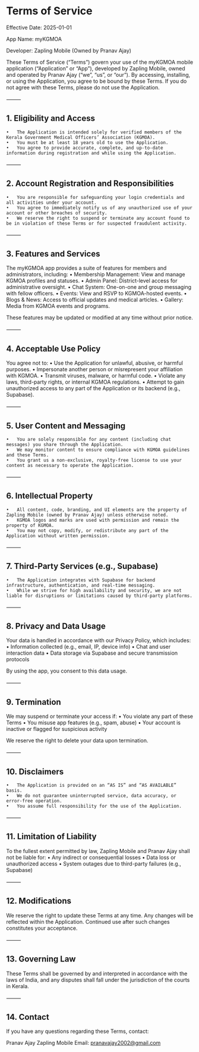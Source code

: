 
# Terms of Service

Effective Date: 2025-01-01


App Name: myKGMOA


Developer: Zapling Mobile (Owned by Pranav Ajay)

These Terms of Service (“Terms”) govern your use of the myKGMOA mobile application (“Application” or “App”), developed by Zapling Mobile, owned and operated by Pranav Ajay (“we”, “us”, or “our”). By accessing, installing, or using the Application, you agree to be bound by these Terms. If you do not agree with these Terms, please do not use the Application.

⸻

## 1. Eligibility and Access
	•	The Application is intended solely for verified members of the Kerala Government Medical Officers’ Association (KGMOA).
	•	You must be at least 18 years old to use the Application.
	•	You agree to provide accurate, complete, and up-to-date information during registration and while using the Application.

⸻

## 2. Account Registration and Responsibilities
	•	You are responsible for safeguarding your login credentials and all activities under your account.
	•	You agree to immediately notify us of any unauthorized use of your account or other breaches of security.
	•	We reserve the right to suspend or terminate any account found to be in violation of these Terms or for suspected fraudulent activity.

⸻

## 3. Features and Services

The myKGMOA app provides a suite of features for members and administrators, including:
	•	Membership Management: View and manage KGMOA profiles and statuses.
	•	Admin Panel: District-level access for administrative oversight.
	•	Chat System: One-on-one and group messaging with fellow officers.
	•	Events: View and RSVP to KGMOA-hosted events.
	•	Blogs & News: Access to official updates and medical articles.
	•	Gallery: Media from KGMOA events and programs.

These features may be updated or modified at any time without prior notice.

⸻

## 4. Acceptable Use Policy

You agree not to:
	•	Use the Application for unlawful, abusive, or harmful purposes.
	•	Impersonate another person or misrepresent your affiliation with KGMOA.
	•	Transmit viruses, malware, or harmful code.
	•	Violate any laws, third-party rights, or internal KGMOA regulations.
	•	Attempt to gain unauthorized access to any part of the Application or its backend (e.g., Supabase).

⸻

## 5. User Content and Messaging
	•	You are solely responsible for any content (including chat messages) you share through the Application.
	•	We may monitor content to ensure compliance with KGMOA guidelines and these Terms.
	•	You grant us a non-exclusive, royalty-free license to use your content as necessary to operate the Application.

⸻

## 6. Intellectual Property
	•	All content, code, branding, and UI elements are the property of Zapling Mobile (owned by Pranav Ajay) unless otherwise noted.
	•	KGMOA logos and marks are used with permission and remain the property of KGMOA.
	•	You may not copy, modify, or redistribute any part of the Application without written permission.

⸻

## 7. Third-Party Services (e.g., Supabase)
	•	The Application integrates with Supabase for backend infrastructure, authentication, and real-time messaging.
	•	While we strive for high availability and security, we are not liable for disruptions or limitations caused by third-party platforms.

⸻

## 8. Privacy and Data Usage

Your data is handled in accordance with our Privacy Policy, which includes:
	•	Information collected (e.g., email, IP, device info)
	•	Chat and user interaction data
	•	Data storage via Supabase and secure transmission protocols

By using the app, you consent to this data usage.

⸻

## 9. Termination

We may suspend or terminate your access if:
	•	You violate any part of these Terms
	•	You misuse app features (e.g., spam, abuse)
	•	Your account is inactive or flagged for suspicious activity

We reserve the right to delete your data upon termination.

⸻

## 10. Disclaimers
	•	The Application is provided on an “AS IS” and “AS AVAILABLE” basis.
	•	We do not guarantee uninterrupted service, data accuracy, or error-free operation.
	•	You assume full responsibility for the use of the Application.

⸻

## 11. Limitation of Liability

To the fullest extent permitted by law, Zapling Mobile and Pranav Ajay shall not be liable for:
	•	Any indirect or consequential losses
	•	Data loss or unauthorized access
	•	System outages due to third-party failures (e.g., Supabase)

⸻

## 12. Modifications

We reserve the right to update these Terms at any time. Any changes will be reflected within the Application. Continued use after such changes constitutes your acceptance.

⸻

## 13. Governing Law

These Terms shall be governed by and interpreted in accordance with the laws of India, and any disputes shall fall under the jurisdiction of the courts in Kerala.

⸻

## 14. Contact

If you have any questions regarding these Terms, contact:

Pranav Ajay
Zapling Mobile
Email: pranavajay2002@gmail.com

